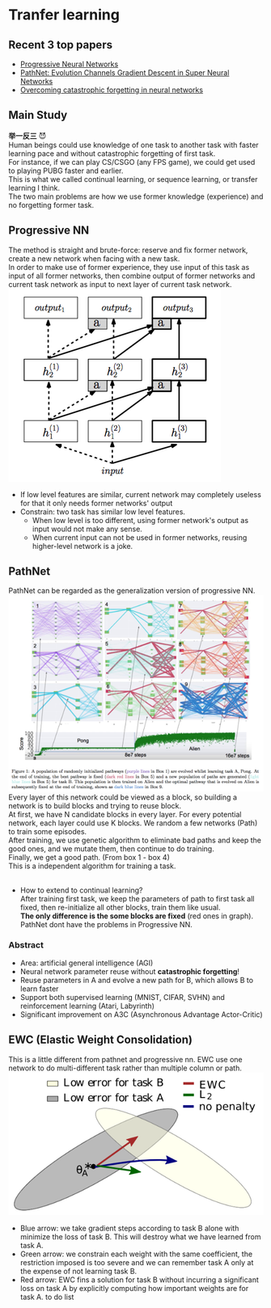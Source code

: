 # Tranfer learning
## Recent 3 top papers
- [Progressive Neural Networks](https://arxiv.org/pdf/1606.04671.pdf)
- [PathNet: Evolution Channels Gradient Descent in Super Neural Networks](https://arxiv.org/pdf/1701.08734.pdf)
- [Overcoming catastrophic forgetting in neural networks](http://www.pnas.org/content/114/13/3521.full.pdf)
## Main Study
**举一反三** :smiling_imp:<br>
Human beings could use knowledge of one task to another task with faster learning pace and without catastrophic forgetting of first task. <br>
For instance, if we can play CS/CSGO (any FPS game), we could get used to playing PUBG faster and earlier. <br>
This is what we called continual learning, or sequence learning, or transfer learning I think. <br>
The two main problems are how we use former knowledge (experience) and no forgetting former task.
## Progressive NN
The method is straight and brute-force: reserve and fix former network, create a new network when facing with a new task. <br>
In order to make use of former experience, they use input of this task as input of all former networks, then combine output of former networks and current task network as input to next layer of current task network.
![progressive NN](imgs/progressiveNN.png)
- If low level features are similar, current network may completely useless for that it only needs former networks' output
- Constrain: two task has similar low level features.
	- When low level is too different, using former network's output as input would not make any sense.
	- When current input can not be used in former networks, reusing higher-level network is a joke.

## PathNet
PathNet can be regarded as the generalization version of progressive NN.
![progressive NN](imgs/pathnet.png) <br>
Every layer of this network could be viewed as a block, so building a network is to build blocks and trying to reuse block.<br>
At first, we have N candidate blocks in every layer. For every potential network, each layer could use K blocks. We random a few networks (Path) to train some episodes.<br>
After training, we use genetic algorithm to eliminate bad paths and keep the good ones, and we mutate them, then continue to do training. <br>
Finally, we get a good path. (From box 1 - box 4)<br>
This is a independent algorithm for training a task. <br>
<br>
- How to extend to continual learning?<br>
After training first task, we keep the parameters of path to first task all fixed, then re-initialize all other blocks, train them like usual.<br>
**The only difference is the some blocks are fixed** (red ones in graph).<br>
PathNet dont have the problems in Progressive NN.
### Abstract
- Area: artificial general intelligence (AGI)
- Neural network  parameter reuse without **catastrophic forgetting**!
- Reuse parameters in A and evolve a new path for B, which allows B to learn faster
- Support both supervised learning (MNIST, CIFAR, SVHN) and reinforcement learning (Atari, Labyrinth)
- Significant improvement on A3C (Asynchronous Advantage Actor-Critic)

## EWC (Elastic Weight Consolidation)
This is a little different from pathnet and progressive nn. EWC use one network to do multi-different task rather than multiple column or path.<br>
![EWC](imgs/EWC.png) <br>
- Blue arrow: we take gradient steps according to task B alone with minimize the loss of task B. This will destroy what we have learned from task A.
- Green arrow: we constrain each weight with the same coefficient, the restriction imposed is too severe and we can remember task A only at the expense of not learning task B.
- Red arrow: EWC fins a solution for task B without incurring a significant loss on task A by explicitly computing how important weights are for task A.
to do list